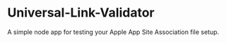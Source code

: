 # Universal-Link-Validator
A simple node app for testing your Apple App Site Association file setup.
